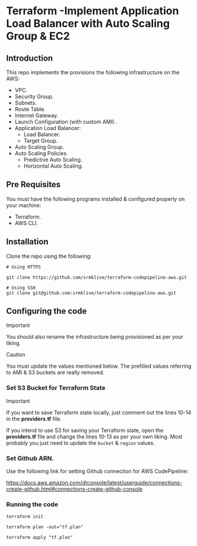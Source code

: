 # Terraform -Implement Application Load Balancer with Auto Scaling Group & EC2

## Introduction

This repo implements the provisions the following infrastructure on the AWS:

* VPC.
* Security Group.
* Subnets.
* Route Table.
* Internet Gateway.
* Launch Configuration (with custom AMI).
* Application Load Balancer:
  * Load Balancer.
  * Target Group.
* Auto Scaling Group.
* Auto Scaling Policies.
  * Predictive Auto Scaling.
  * Horizontal Auto Scaling.

## Pre Requisites

You must have the following programs installed & configured properly on your machine:

* Terraform.
* AWS CLI.

## Installation

Clone the repo using the following:

```
# Using HTTPS

git clone https://github.com/srmklive/terraform-codepipeline-aws.git

# Using SSH
git clone git@github.com:srmklive/terraform-codepipeline-aws.git

```

## Configuring the code

> [!IMPORTANT]
> You should also rename the infrastructure being provisioned as per your liking.

> [!CAUTION]
> You must update the values mentioned below. The prefilled values referring to AMI & S3 buckets are really removed.

### Set S3 Bucket for Terraform State

> [!IMPORTANT]
> If you want to save Terraform state locally, just comment out the lines 10-14 in the **providers.tf** file.

If you intend to use S3 for saving your Terraform state, open the **providers.tf** file and change the lines 10-13 as per your own liking. Most probably you just need to update the `bucket` & `region` values.

### Set Github ARN.
Use the following link for setting Github connection for AWS CodePipeline:

https://docs.aws.amazon.com/dtconsole/latest/userguide/connections-create-github.html#connections-create-github-console


### Running the code

```
terraform init
```

```
terraform plan -out="tf.plan"
```

```
terraform apply "tf.plan"
```